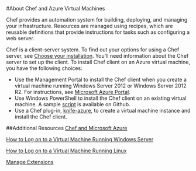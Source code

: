 <properties title="About Chef and Azure Virtual Machines" pageTitle="About Chef and Azure Virtual Machines" description="Describes installing and configuring Chef on a VM in Azure" metaKeywords="" services="virtual machines" solutions="" documentationCenter="" authors="kathydav" videoId="" scriptId="" />

<tags ms.service="virtual-machines" ms.workload="infrastructure-services" ms.tgt_pltfrm="vm-windows" ms.devlang="na" ms.topic="article" ms.date="01/01/1900" ms.author="kathydav" />

#About Chef and Azure Virtual Machines

<p>Chef provides an automation system for building, deploying, and managing your infrastructure. Resources are managed using recipes, which are reusable definitions that provide instructions for tasks such as configuring a web server.   

Chef is a client-server system. To find out your options for using a Chef server, see [Choose your installation](http://www.getchef.com/chef/choose-your-version/). You'll need information about the Chef server to set up the client. To install Chef client on an Azure virtual machine, you have the following choices:

- Use the Management Portal to install the Chef client when you create a virtual machine running Windows Server 2012 or Windows Server 2012 R2. For instructions, see [Microsoft Azure Portal](http://docs.opscode.com/azure_portal.html).
- Use Windows PowerShell to install the Chef client on an existing virtual machine. A sample [script](https://gist.github.com/kaustubh-d/cea1aa75baebd3615609) is available on Github.
- Use a Chef plug-in, [knife-azure](http://docs.getchef.com/plugin_knife_azure.html), to create a virtual machine instance and install the Chef client.   


##Additional Resources
[Chef and Microsoft Azure]

[How to Log on to a Virtual Machine Running Windows Server]

[How to Log on to a Virtual Machine Running Linux]

[Manage Extensions]

<!--Link references-->
[Chef and Microsoft Azure]: http://www.getchef.com/solutions/azure/
[How to Log on to a Virtual Machine Running Windows Server]: ../virtual-machines-log-on-windows-server/
[How to Log on to a Virtual Machine Running Linux]: ../virtual-machines-linux-how-to-log-on
[Manage Extensions]: http://go.microsoft.com/fwlink/p/?linkid=390493&clcid=0x409


